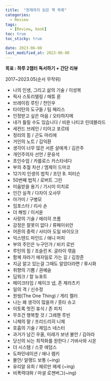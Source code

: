 ```yaml
---
title:  "현재까지 읽은 책 목록"
categories:
  - Review
tags:
  - [Review, book]
toc: true
toc_sticky: true

date: 2023-06-08
last_modified_at: 2023-06-08
---
```


**목표 : 하루 2챕터 독서하기 + 간단 리뷰**

2017~2023.05(순서 무작위)

- 나의 인생, 그리고 삶의 기술 / 이성복
- 픽사 스토리텔링 / 매튜 룬
- 브레이킹 루틴 / 천인우
- 타이탄의 도구들 / 팀 페리스
- 인정받고 싶은 마음 / 오타하지메
- 내가 틀릴 수도 있습니다 / 비욘 나티코 린데블라드
- 세컨드 브레인 / 티아고 포르테
- 정리의 힘 / 곤도 마리에
- 거인의 노트 / 김익환
- 생각이 너무 많은 서른 살에게 / 김은주
- 개인주의자 선언 / 문유석
- 초인수업 / 카를로스 카스타네다
- 부의 추월 차선 / 엠제이 드마코
- 12가지 인생의 법칙 / 조던 B. 피터슨
- 50번째 법칙 / 로버트 그린
- 미움받을 용기 / 기시미 이치로
- 인간 실격 / 다자이 오사무
- 아가미 / 구병모
- 임포스터 / 리사 손
- 더 해빙 / 이서윤
- 사랑의 기술 / 에리히 프롬
- 감정은 잘못이 없다 / 류페이쉬안
- 어른의 중력 / 사티아 도일 바이오크
- 익스텐드 마인드 / 애니 머피
- 부의 주인은 누구인가 / 비키 로빈
- 루틴의 힘 / 조슬린 K. 글라이 엮음
- 함께 자라기 애자일로 가는 길 / 김창준
- 지금 알고 있는걸 그때도 알았더라면 /  류시화
- 취향의 기쁨 / 권예슬
- 딥워크 / 칼 뉴포트
- 메이크타임 / 제이크 냅, 존 제라츠키
- 일의 격 / 신수정
- 원씽(The One Thing) / 게리 켈러
- 나는 왜 생각이 많을까 / 훗타 슈고
- 이토록 멋진 휴식 / 존 피치
- 무조건 행복할 것 / 그레첸 루빈
- 니체의 말 / 프리드리히 니체
- 호흡의 기술 / 제임스 네스터
- 과거가 남긴 우울, 미래가 보낸 불안 / 김아라
- 당신의 뇌는 최적화를 원한다 / 가바사와 시온
- 더 시스템 / 스콧 애덤스
- 도파민네이션 / 애나 렘키
- 불안/ 알랭드 보통 (~ing)
- 유리알 유희 / 헤르만 헤세 (~ing)
- 비폭력대화 / 마셜 로젠버그(~ing)